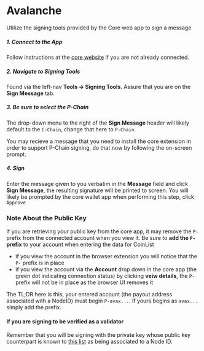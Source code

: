 # Avalanche
Utilize the signing tools provided by the Core web app to sign a message

##### 1. Connect to the App
Follow instructions at the [core website](https://core.app) if you are not already connected.

##### 2. Navigate to Signing Tools
Found via the left-nav **Tools -> Signing Tools**. Assure that you are on the **Sign Message** tab.

##### 3. Be sure to select the P-Chain
The drop-down menu to the right of the **Sign Message** header will likely default to the `C-Chain`,
change that here to `P-Chain`.

You may recieve a message that you need to install the core extension in order to support P-Chain signing,
do that now by following the on-screen prompt.

##### 4. Sign
Enter the message given to you verbatim in the **Message** field and click **Sign Message**, the resulting signature
will be printed to screen. You will likely be prompted by the core wallet app when performing this step, click `Approve`

### Note About the Public Key
If you are retrieving your public key from the core app, it may remove the `P-` prefix from the connected account when you
view it. Be sure to **add the `P-` prefix** to your account when entering the data for CoinList 

* if you view the account in the browser extension you will notice that the `P-` prefix is in place
* if you view the account via the **Account** drop down in the core app (the green dot indicating connection status)
  by clicking **veiw details**, the `P-` prefix will not be in place as the browser UI removes it

The TL;DR here is this, your entered account (the payout address associated with a NodeID) must begin `P-avax...`. If yours
begins as `avax...` simply add the prefix.

#### If you are signing to be verified as a validator
Remember that you will be signing with the private key whose public key counterpart is known to 
[this list](https://subnets.avax.network/validators/validator-list/) as being associated to a Node ID.
